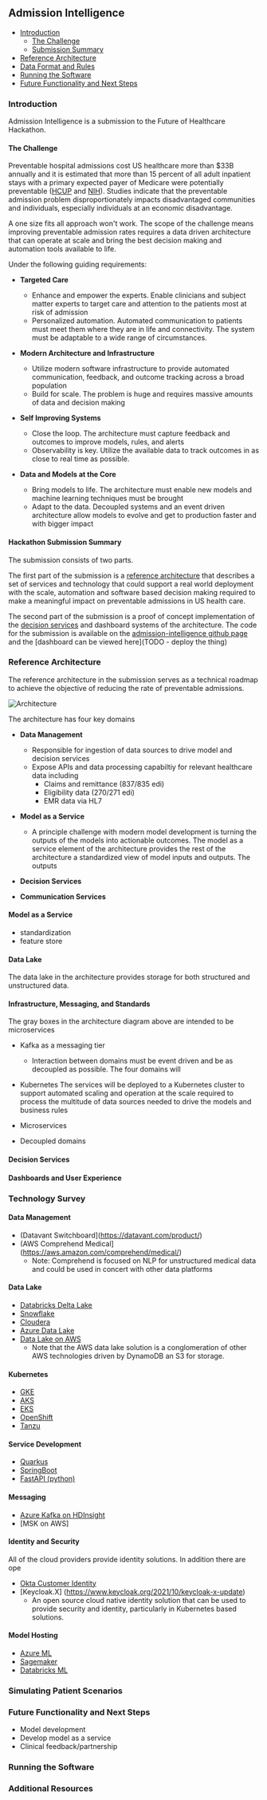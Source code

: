 ## Admission Intelligence

*  [Introduction](#Introduction)
    *  [The Challenge](#the-challenge)
    *  [Submission Summary](#submission-summary)
*  [Reference Architecture](#Reference-Architecture)
*  [Data Format and Rules](#data-format-and-rules)
*  [Running the Software](#running-the-software)
*  [Future Functionality and Next Steps](#future-functionality-and-next-steps)

### Introduction

Admission Intelligence is a submission to the Future of Healthcare Hackathon. 

#### The Challenge
Preventable hospital admissions cost US healthcare more than $33B annually and it is estimated that more than 15 percent
of all adult inpatient stays with a primary expected payer of Medicare were potentially preventable ([HCUP](https://www.hcup-us.ahrq.gov/reports/statbriefs/sb259-Potentially-Preventable-Hospitalizations-2017.jsp
) and [NIH](https://www.ncbi.nlm.nih.gov/books/NBK559945/)). Studies indicate that the preventable admission 
problem disproportionately impacts disadvantaged communities and individuals, especially individuals at an economic disadvantage.

A one size fits all approach won't work. The scope of the challenge means improving preventable admission rates requires a data driven architecture
that can operate at scale and bring the best decision making and automation tools available to life. 

Under the following guiding requirements:

* __Targeted Care__
    * Enhance and empower the experts. Enable clinicians and subject matter experts to target care and attention to the patients most at risk of admission
    * Personalized automation. Automated communication to patients must meet them where they are in life and connectivity. The system must be adaptable to a wide range of circumstances.

* __Modern Architecture and Infrastructure__
    * Utilize modern software infrastructure to provide automated communication, feedback, and outcome tracking across a broad population
    * Build for scale. The problem is huge and requires massive amounts of data and decision making

* __Self Improving Systems__
    * Close the loop. The architecture must capture feedback and outcomes to improve models, rules, and alerts
    * Observability is key. Utilize the available data to track outcomes in as close to real time as possible. 
    
* __Data and Models at the Core__
    * Bring models to life. The architecture must enable new models and machine learning techniques must be brought 
    * Adapt to the data. Decoupled systems and an event driven architecture allow models to evolve and get to production faster and with bigger impact


#### Hackathon Submission Summary
The submission consists of two parts. 

The first part of the submission is a [reference architecture](#Reference-Architecture) that describes a set of services and technology that 
could support a real world deployment with the scale, automation and software based decision making required to make a meaningful impact on 
preventable admissions in US health care.

The second part of the submission is a proof of concept implementation of the [decision services](#decision-services) and dashboard systems of
the architecture. The code for the submission is available on the [admission-intelligence github page](https://github.com/admission-intelligence) and
the [dashboard can be viewed here](TODO - deploy the thing) 

### Reference Architecture

The reference architecture in the submission serves as a technical roadmap to achieve the objective of reducing the rate of preventable admissions. 

![Architecture](images/Architecture.png)

The architecture has four key domains

- __Data Management__
    - Responsible for ingestion of data sources to drive model and decision services
    - Expose APIs and data processing capabiltiy for relevant healthcare data including
        - Claims and remittance (837/835 edi)
        - Eligibility data (270/271 edi)
        - EMR data via HL7
        
- __Model as a Service__
    - A principle challenge with modern model development is turning the outputs of the models into actionable outcomes. The model as a service element of the architecture provides
    the rest of the architecture a standardized view of model inputs and outputs. The outputs 
- __Decision Services__
- __Communication Services__


#### Model as a Service

- standardization
- feature store

#### Data Lake

The data lake in the architecture provides storage for both structured and unstructured data. 

#### Infrastructure, Messaging, and Standards

The gray boxes in the architecture diagram above are intended to be microservices

- Kafka as a messaging tier
    - Interaction between domains must be event driven and be as decoupled as possible. The four domains will 
- Kubernetes
    The services will be deployed to a Kubernetes cluster to support automated scaling and operation at the scale required to process the multitude of data sources needed to drive the models and business rules
    
- Microservices
- Decoupled domains



#### Decision Services

#### Dashboards and User Experience

### Technology Survey

#### Data Management
 - (Datavant Switchboard](https://datavant.com/product/)
 - (AWS Comprehend Medical](https://aws.amazon.com/comprehend/medical/)
    - Note: Comprehend is focused on NLP for unstructured medical data and could be used in concert with other data platforms
 
#### Data Lake


- [Databricks Delta Lake](https://www.databricks.com/discover/data-lakes/introduction)
- [Snowflake](https://www.snowflake.com/en/data-cloud/workloads/data-lake/)
- [Cloudera](https://www.cloudera.com/products/sdx/data-lake-service.html)
- [Azure Data Lake](https://azure.microsoft.com/en-us/solutions/data-lake/)
- [Data Lake on AWS](https://aws.amazon.com/solutions/implementations/data-lake-solution/)
    - Note that the AWS data lake solution is a conglomeration of other AWS technologies driven by DynamoDB an S3 for storage. 


#### Kubernetes

- [GKE](https://cloud.google.com/kubernetes-engine)
- [AKS](https://azure.microsoft.com/en-us/services/kubernetes-service/)
- [EKS](https://aws.amazon.com/eks/)
- [OpenShift](https://www.redhat.com/en/technologies/cloud-computing/openshift)
- [Tanzu](https://tanzu.vmware.com/tanzu)

#### Service Development

- [Quarkus](https://quarkus.io/)
- [SpringBoot](https://spring.io/projects/spring-boot/)
- [FastAPI (python)](https://fastapi.tiangolo.com/)

#### Messaging

- [Azure Kafka on HDInsight](https://docs.microsoft.com/en-us/azure/hdinsight/kafka/apache-kafka-introduction)
- [MSK on AWS]

#### Identity and Security

All of the cloud providers provide identity solutions. In addition there are ope
- [Okta Customer Identity](https://www.okta.com/solutions/secure-ciam/)
- [Keycloak.X] (https://www.keycloak.org/2021/10/keycloak-x-update)
    - An open source cloud native identity solution that can be used to provide security and identity, particularly in Kubernetes based solutions.

#### Model Hosting


- [Azure ML](https://azure.microsoft.com/en-us/services/machine-learning/)
- [Sagemaker](https://aws.amazon.com/pm/sagemaker)
- [Databricks ML](https://www.databricks.com/product/machine-learning)

### Simulating Patient Scenarios


### Future Functionality and Next Steps

- Model development
- Develop model as a service
- Clinical feedback/partnership


### Running the Software

### Additional Resources
